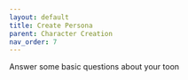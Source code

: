 ```yaml
---
layout: default
title: Create Persona
parent: Character Creation
nav_order: 7
---
```


Answer some basic questions about your toon
